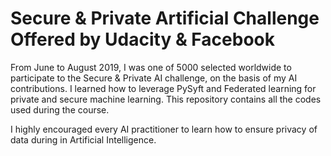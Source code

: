 # Secure & Private Artificial Challenge Offered by Udacity & Facebook

From June to August 2019, I was one of 5000 selected worldwide to participate to the Secure & Private AI challenge, on the basis of my AI contributions. I learned how to leverage PySyft and Federated learning for private and secure machine learning. This repository contains all the codes used during the course.

I highly encouraged every AI practitioner to learn how to ensure privacy of data during in Artificial Intelligence.
